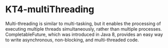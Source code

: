 # KT4-multiThreading

Multi-threading is similar to multi-tasking, but it enables the processing of executing multiple threads simultaneously,
rather than multiple processes. CompletableFuture, 
which was introduced in Java 8, provides an easy way to write asynchronous, non-blocking, and multi-threaded code.
